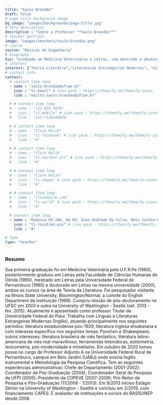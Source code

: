 ```yaml
---
title: "Saulo Brandão"
draft: false
# page title background image
bg_image: "images/backgrounds/page-title.jpg"
# meta description
description : "Sobre o Professor **Saulo Brandão**"
# teacher portrait
image: "images/teachers/saulo-brandao.png"
# course
course: "Básicas da Engenharia"
# biography
bio: "Graduado em Medicina Veterinária e Letras, com mestrado e doutorado em Teoria da Literatura (UFPE), é Professor Adjunto na UFRPE (UABJ) em Inglês Instrumental e Metodologia. Foi pesquisador visitante nos EUA, com experiência administrativa na UFPI e avaliação de cursos pelo INEP."
# interest
interest: ["Teoria Literária","Literaturas Estrangeiras Modernas", "Cultura Brasileira para Estrangeiros", "Literatura Brasileira"]
# contact info
contact:
  # contact item loop
  - name : "saulo.brandao@ufrpe.br"
    icon : "ti-email" # icon pack : https://themify.me/themify-icons
    link : "mailto:saulo.brandao@ufrpe.br"

  # # contact item loop
  # - name : "+12 034 5876"
  #   icon : "ti-mobile" # icon pack : https://themify.me/themify-icons
  #   link : "tel:+120345876"

  # # contact item loop
  # - name : "Clark Malik"
  #   icon : "ti-facebook" # icon pack : https://themify.me/themify-icons
  #   link : "#"

  # # contact item loop
  # - name : "Clark Malik"
  #   icon : "ti-twitter-alt" # icon pack : https://themify.me/themify-icons
  #   link : "#"

  # # contact item loop
  # - name : "Clark Malik"
  #   icon : "ti-skype" # icon pack : https://themify.me/themify-icons
  #   link : "#"

  # # contact item loop
  # - name : "clarkmalik.com"
  #   icon : "ti-world" # icon pack : https://themify.me/themify-icons
  #   link : "#"

  # contact item loop
  - name : "Rodovia PE-166, Km 03, Euno Andrade da Silva. Belo Jardim-PE. CEP: 55156-580"
    icon : "ti-location-pin" # icon pack : https://themify.me/themify-icons
    link : "#"

# type
type: "teacher"
---
```


### Resumo

Sua primeira graduação foi em Medicina Veterinária pela U.F.R.Pe (1980), posteriormente graduou em Letras pela Faculdade de Ciências Humanas de Olinda (1990), mestrado em Letras pela Universidade Federal de Pernambuco (1995) e doutorado em Letras na mesma universidade (2000), ambos os cursos na área de Teoria da Literatura. Foi pesquisador visitante na Illinois State University, Bloomington/Normal, a convite do English Department da instituição (1998). Cumpriu missão de pós-doutoramento na UFSC em 2003 e outra na University of Washington - Seatle (set. 2013 - fev. 2015). Atualmente é aposentado como professor Titular da Universidade Federal do Piauí. Trabalha com Línguas e Literaturas Estrangeiras Modernas (Inglês), atuando principalmente nos seguintes períodos: literatura estadunidense pós-1920, literatura inglesa elisabetana e com interesse específico nos seguintes temas: Pynchon e Shakespeare; outros interesses: literatura brasileira de viés fantástico, literatura latino-americana de viés real-maravilhoso, ferramentas telemáticas, estilometria, lexicometria, pós-modernidade e mimetismo. Em outubro de 2020 tomou posse no cargo de Professor Adjunto A na Universidade Federal Rural de Pernambuco, campus em Belo Jardim (UABJ) onde ensina Inglês Instrumental e Metodologia da Pesquisa Científica. Tem as seguintes experiências administrativas: Chefe de Departamento (2001-2002); Coordenador de Pós-Graduação (2004); Coordenador Geral de Pesquisa da UFPI (2005); Presidente da COPEVE (2007-2008); Pró-Reitor de Pesquisa e Pós-Graduação (11/2008 - 1/2013). Em 9/2013 iniciou Estágio Sênior na University of Washington - Seattle e concluiu em 2/2015, com financiamento CAPES. É avaliador de instituições e cursos do BASIS/INEP desde 2006.